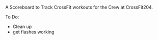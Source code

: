 A Scoreboard to Track CrossFit workouts for the Crew at CrossFit204.

To Do:
- Clean up
- get flashes working